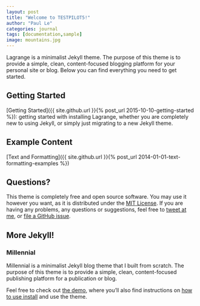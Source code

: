 ```yaml
---
layout: post
title: "Welcome to TESTPILOT5!"
author: "Paul Le"
categories: journal
tags: [documentation,sample]
image: mountains.jpg
---
```


Lagrange is a minimalist Jekyll theme. The purpose of this theme is to provide a simple, clean, content-focused blogging platform for your personal site or blog. Below you can find everything you need to get started.

## Getting Started

[Getting Started]({{ site.github.url }}{% post_url 2015-10-10-getting-started %}): getting started with installing Lagrange, whether you are completely new to using Jekyll, or simply just migrating to a new Jekyll theme.

## Example Content

[Text and Formatting]({{ site.github.url }}{% post_url 2014-01-01-text-formatting-examples %})

## Questions?

This theme is completely free and open source software. You may use it however you want, as it is distributed under the [MIT License](http://choosealicense.com/licenses/mit/). If you are having any problems, any questions or suggestions, feel free to [tweet at me](https://twitter.com/intent/tweet?text=My%question%about%Lagrange%is:%&amp;via=paululele), or [file a GitHub issue](https://github.com/lenpaul/lagrange/issues/new).

## More Jekyll!

### Millennial

Millennial is a minimalist Jekyll blog theme that I built from scratch. The purpose of this theme is to provide a simple, clean, content-focused publishing platform for a publication or blog.

Feel free to check out <a href="https://lenpaul.github.io/Millennial/" target="_blank">the demo</a>, where you’ll also find instructions on <a href="https://lenpaul.github.io/Millennial/documentation/getting-started.html">how to use install</a> and use the theme.
